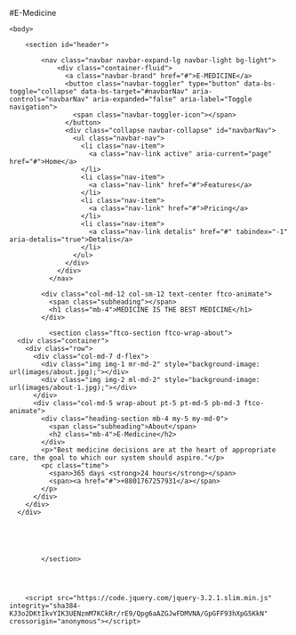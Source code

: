 #E-Medicine    
    <link href="https://cdn.jsdelivr.net/npm/bootstrap@5.0.1/dist/css/bootstrap.min.css" rel="stylesheet" integrity="sha384-+0n0xVW2eSR5OomGNYDnhzAbDsOXxcvSN1TPprVMTNDbiYZCxYbOOl7+AMvyTG2x" crossorigin="anonymous">




    <body>
        
        <section id="header">

            <nav class="navbar navbar-expand-lg navbar-light bg-light">
                <div class="container-fluid">
                  <a class="navbar-brand" href="#">E-MEDICINE</a>
                  <button class="navbar-toggler" type="button" data-bs-toggle="collapse" data-bs-target="#navbarNav" aria-controls="navbarNav" aria-expanded="false" aria-label="Toggle navigation">
                    <span class="navbar-toggler-icon"></span>
                  </button>
                  <div class="collapse navbar-collapse" id="navbarNav">
                    <ul class="navbar-nav">
                      <li class="nav-item">
                        <a class="nav-link active" aria-current="page" href="#">Home</a>
                      </li>
                      <li class="nav-item">
                        <a class="nav-link" href="#">Features</a>
                      </li>
                      <li class="nav-item">
                        <a class="nav-link" href="#">Pricing</a>
                      </li>
                      <li class="nav-item">
                        <a class="nav-link detalis" href="#" tabindex="-1" aria-detalis="true">Detalis</a>
                      </li>
                    </ul>
                  </div>
                </div>
              </nav>

<section class="home-slider owl-carousel js-fullheight">
      <div class="slider-item js-fullheight" style="background-image: url(images/bg_1.jpg);">
        <div class="overlay"></div>
        <div class="container">
          <div class="row slider-text js-fullheight justify-content-center align-items-center" data-scrollax-parent="true">

            <div class="col-md-12 col-sm-12 text-center ftco-animate">
              <span class="subheading"></span>
              <h1 class="mb-4">MEDICINE IS THE BEST MEDICINE</h1>
            </div>

              <section class="ftco-section ftco-wrap-about">
      <div class="container">
        <div class="row">
          <div class="col-md-7 d-flex">
            <div class="img img-1 mr-md-2" style="background-image: url(images/about.jpg);"></div>
            <div class="img img-2 ml-md-2" style="background-image: url(images/about-1.jpg);"></div>
          </div>
          <div class="col-md-5 wrap-about pt-5 pt-md-5 pb-md-3 ftco-animate">
            <div class="heading-section mb-4 my-5 my-md-0">
              <span class="subheading">About</span>
              <h2 class="mb-4">E-Medicine</h2>
            </div>
            <p>"Best medicine decisions are at the heart of appropriate care, the goal to which our system should aspire."</p>
            <pc class="time">
              <span>365 days <strong>24 hours</strong></span>
              <span><a href="#">+8801767257931</a></span>
            </p>
          </div>
        </div>
      </div>





            </section>
        
        
        
        
        <script src="https://code.jquery.com/jquery-3.2.1.slim.min.js" integrity="sha384-KJ3o2DKtIkvYIK3UENzmM7KCkRr/rE9/Qpg6aAZGJwFDMVNA/GpGFF93hXpG5KkN" crossorigin="anonymous"></script>
